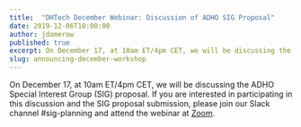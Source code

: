 ```yaml
---
title:  "DHTech December Webinar: Discussion of ADHO SIG Proposal"
date: 2019-12-06T10:00:00
author: jdamerow
published: true
excerpt: On December 17, at 10am ET/4pm CET, we will be discussing the ADHO Special Interest Group proposal.
slug: announcing-december-workshop
---
```


On December 17, at 10am ET/4pm CET, we will be discussing the ADHO Special Interest Group (SIG) proposal. If you are interested in participating in this discussion and the SIG proposal submission, please join our Slack channel #sig-planning and attend the webinar at [Zoom](https://zoom.us/j/755179791).
